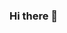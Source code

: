 ### Hi there 👋

<!--
**Erasmojf/Erasmojf** is a ✨ _special_ ✨ repository because its `README.md` (this file) appears on your GitHub profile.

Here are some ideas to get you started:
My name is Erasmo and I am a mobile application developer, I live in Brazil, I develop android, flutter and IOS Swift applications
- 🔭 I’m currently working on ...
- 🌱 I’m currently learning ...
- 👯 I’m looking to collaborate on ...
- 🤔 I’m looking for help with ...
- 💬 Ask me about ...
- 📫 How to reach me: ...
- 😄 Pronouns: ...
- ⚡ Fun fact: ...
-->

